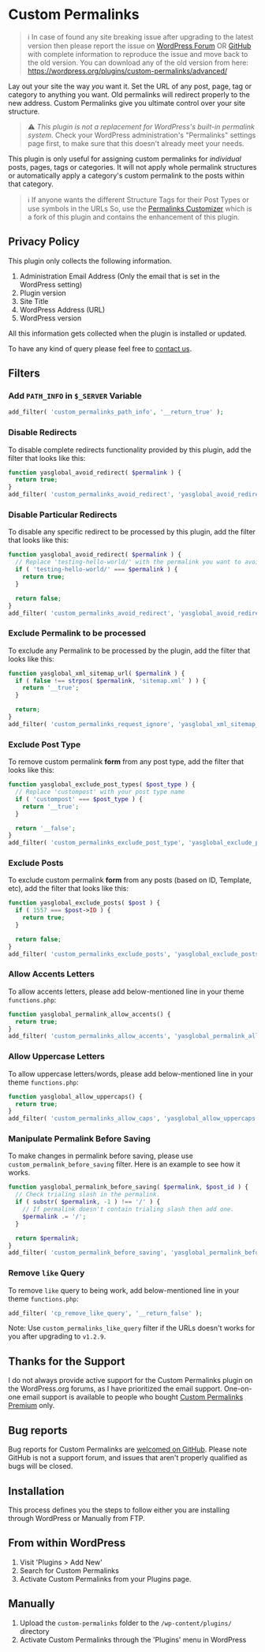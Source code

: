 # Custom Permalinks

> :information_source: In case of found any site breaking issue after upgrading to the latest version then please report the issue on [WordPress Forum](https://wordpress.org/support/plugin/custom-permalinks/) OR [GitHub](https://github.com/samiahmedsiddiqui/custom-permalinks) with complete information to reproduce the issue and move back to the old version. You can download any of the old version from here: https://wordpress.org/plugins/custom-permalinks/advanced/

Lay out your site the way *you* want it. Set the URL of any post, page, tag or category to anything you want. Old permalinks will redirect properly to the new address. Custom Permalinks give you ultimate control over your site structure.

> :warning: *This plugin is not a replacement for WordPress's built-in permalink system*. Check your WordPress administration's "Permalinks" settings page first, to make sure that this doesn't already meet your needs.

This plugin is only useful for assigning custom permalinks for *individual* posts, pages, tags or categories. It will not apply whole permalink structures or automatically apply a category's custom permalink to the posts within that category.

> :information_source: If anyone wants the different Structure Tags for their Post Types or use symbols in the URLs So, use the [Permalinks Customizer](https://wordpress.org/plugins/permalinks-customizer/) which is a fork of this plugin and contains the enhancement of this plugin.

## Privacy Policy

This plugin only collects the following information.

1.  Administration Email Address (Only the email that is set in the WordPress setting)
2.  Plugin version
3.  Site Title
4.  WordPress Address (URL)
5.  WordPress version

All this information gets collected when the plugin is installed or updated.

To have any kind of query please feel free to [contact us](https://www.custompermalinks.com/contact-us/).

## Filters

### Add `PATH_INFO` in `$_SERVER` Variable

```php
add_filter( 'custom_permalinks_path_info', '__return_true' );
```

### Disable Redirects

To disable complete redirects functionality provided by this plugin, add the filter that looks like this:

```php
function yasglobal_avoid_redirect( $permalink ) {
  return true;
}
add_filter( 'custom_permalinks_avoid_redirect', 'yasglobal_avoid_redirect' );
```

### Disable Particular Redirects

To disable any specific redirect to be processed by this plugin, add the filter that looks like this:

```php
function yasglobal_avoid_redirect( $permalink ) {
  // Replace 'testing-hello-world/' with the permalink you want to avoid
  if ( 'testing-hello-world/' === $permalink ) {
    return true;
  }

  return false;
}
add_filter( 'custom_permalinks_avoid_redirect', 'yasglobal_avoid_redirect' );
```

### Exclude Permalink to be processed

To exclude any Permalink to be processed by the plugin, add the filter that looks like this:

```php
function yasglobal_xml_sitemap_url( $permalink ) {
  if ( false !== strpos( $permalink, 'sitemap.xml' ) ) {
    return '__true';
  }

  return;
}
add_filter( 'custom_permalinks_request_ignore', 'yasglobal_xml_sitemap_url' );
```

### Exclude Post Type

To remove custom permalink **form** from any post type, add the filter that looks like this:

```php
function yasglobal_exclude_post_types( $post_type ) {
  // Replace 'custompost' with your post type name
  if ( 'custompost' === $post_type ) {
    return '__true';
  }

  return '__false';
}
add_filter( 'custom_permalinks_exclude_post_type', 'yasglobal_exclude_post_types' );
```

### Exclude Posts

To exclude custom permalink **form** from any posts (based on ID, Template, etc), add the filter that looks like this:

```php
function yasglobal_exclude_posts( $post ) {
  if ( 1557 === $post->ID ) {
    return true;
  }

  return false;
}
add_filter( 'custom_permalinks_exclude_posts', 'yasglobal_exclude_posts' );
```

### Allow Accents Letters

To allow accents letters, please add below-mentioned line in your theme `functions.php`:

```php
function yasglobal_permalink_allow_accents() {
  return true;
}
add_filter( 'custom_permalinks_allow_accents', 'yasglobal_permalink_allow_accents' );
```

### Allow Uppercase Letters

To allow uppercase letters/words, please add below-mentioned line in your theme `functions.php`:

```php
function yasglobal_allow_uppercaps() {
  return true;
}
add_filter( 'custom_permalinks_allow_caps', 'yasglobal_allow_uppercaps' );
```

### Manipulate Permalink Before Saving

To make changes in permalink before saving, please use `custom_permalink_before_saving` filter. Here is an example to see how it works.

```php
function yasglobal_permalink_before_saving( $permalink, $post_id ) {
  // Check trialing slash in the permalink.
  if ( substr( $permalink, -1 ) !== '/' ) {
    // If permalink doesn't contain trialing slash then add one.
    $permalink .= '/';
  }

  return $permalink;
}
add_filter( 'custom_permalink_before_saving', 'yasglobal_permalink_before_saving', 10, 2 );
```

### Remove `like` Query

To remove `like` query to being work, add below-mentioned line in your theme `functions.php`:

```php
add_filter( 'cp_remove_like_query', '__return_false' );
```

Note: Use `custom_permalinks_like_query` filter if the URLs doesn't works for you after upgrading to `v1.2.9`.

## Thanks for the Support

I do not always provide active support for the Custom Permalinks plugin on the WordPress.org forums, as I have prioritized the email support. One-on-one email support is available to people who bought [Custom Permalinks Premium](https://www.custompermalinks.com/#pricing-section) only.

## Bug reports

Bug reports for Custom Permalinks are [welcomed on GitHub](https://github.com/samiahmedsiddiqui/custom-permalinks). Please note GitHub is not a support forum, and issues that aren't properly qualified as bugs will be closed.

## Installation

This process defines you the steps to follow either you are installing through WordPress or Manually from FTP.

## From within WordPress

1.  Visit 'Plugins > Add New'
2.  Search for Custom Permalinks
3.  Activate Custom Permalinks from your Plugins page.

## Manually

1.  Upload the `custom-permalinks` folder to the `/wp-content/plugins/` directory
2.  Activate Custom Permalinks through the 'Plugins' menu in WordPress
